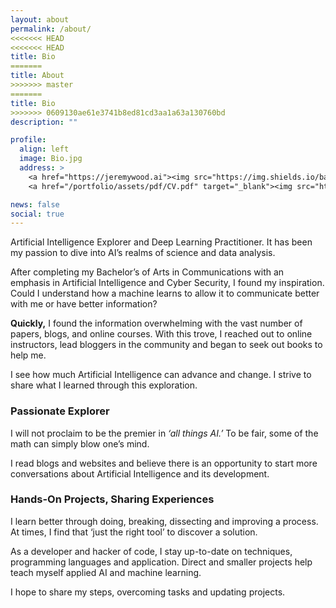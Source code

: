 ```yaml
---
layout: about
permalink: /about/
<<<<<<< HEAD
<<<<<<< HEAD
title: Bio
=======
title: About
>>>>>>> master
=======
title: Bio
>>>>>>> 0609130ae61e3741b8ed81cd3aa1a63a130760bd
description: ""

profile:
  align: left
  image: Bio.jpg
  address: >
    <a href="https://jeremywood.ai"><img src="https://img.shields.io/badge/website-jeremywood.ai-blue"></a>
    <a href="/portfolio/assets/pdf/CV.pdf" target="_blank"><img src="https://img.shields.io/badge/Link-Resume-blue"></a>

news: false 
social: true
---
```


Artificial Intelligence Explorer and Deep Learning Practitioner. It has been my passion to dive into AI’s realms of science and data analysis.

After completing my Bachelor’s of Arts in Communications with an emphasis in Artificial Intelligence and Cyber Security, I found my inspiration. Could I understand how a machine learns to allow it to communicate better with me or have better information?

**Quickly,** I found the information overwhelming with the vast number of papers, blogs, and online courses. With this trove, I reached out to online instructors, lead bloggers in the community and began to seek out books to help me.

I see how much Artificial Intelligence can advance and change. I strive to share what I learned through this exploration. 

### Passionate Explorer

I will not proclaim to be the premier in *‘all things AI.’* To be fair, some of the math can simply blow one’s mind.

I read blogs and websites and believe there is an opportunity to start more conversations about Artificial Intelligence and its development.

<!-- Edit `_bibliography/papers.bib` and Jekyll will render your [publications page](/al-folio/publications/) automatically. -->

### Hands-On Projects, Sharing Experiences

I learn better through doing, breaking, dissecting and improving a process. At times, I find that ‘just the right tool’ to discover a solution.

As a developer and hacker of code, I stay up-to-date on techniques, programming languages and application. Direct and smaller projects help teach myself applied AI and machine learning.

I hope to share my steps, overcoming tasks and updating projects.
